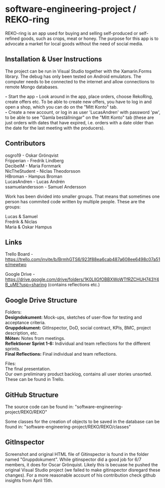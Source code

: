 # software-engineering-project / REKO-ring

REKO-ring is an app used for buying and selling self-produced or self-refined goods, such as crops, meat or honey. The purpose for this app is to advocate a market for local goods without the need of social media.

## Installation & User Instructions

The project can be run in Visual Studio together with the Xamarin.Forms library. The debug has only been tested on Android emulators. The computer needs to be connected to the internet and allow connections to remote Mongo databases.

 **-** Start the app
 **-** Look around in the app, place orders, choose RekoRing, create offers etc. To be able to create new offers, you have to log in and open a shop, which you can do on the "Mitt Konto" tab.  
 **-** Create a new account, or log in as user 'LucasAndren' with password 'pw', to be able to see "Gamla beställningar" on the "Mitt Konto" tab (these are just orders with dates that have expired, i.e. orders with a date older than the date for the last meeting with the producers).  

## Contributors

osgro19 - Oskar Grönqvist  
Fripperian - Fredrik Lindberg  
DecibelM - Maria Fornmark  
NicTheStudent - Niclas Theodorsson  
HBroman - Hampus Broman  
LucasAndren - Lucas Andrén  
ssamuelandersson - Samuel Andersson  

Work has been divided into smaller groups. That means that sometimes one person has commited code written by multiple people. These are the groups:  

Lucas & Samuel  
Fredrik & Niclas  
Maria & Oskar
Hampus

## Links

Trello Board - https://trello.com/invite/b/BrmhGTS6/923f88ea6cab487a608ee6498c07a51e/mewtwo

Google Drive - https://drive.google.com/drive/folders/1K0LllGfOBBXWoWTfRZCHUH743Y4B_uME?usp=sharing (contains reflections etc.)

## Google Drive Structure

Folders:  
 	**Designdokument:** Mock-ups, sketches of user-flow for testing and acceptance criteria.  
  	**Gruppdokument:** GitInspector, DoD, social contract, KPIs, BMC, project description, etc.  
	**Möten:** Notes from meetings.  
  	**Reflektioner Sprint 1-6:** Individual and team reflections for the different sprints.  
  	**Final Reflections:** Final individual and team reflections.  


Files:  
	The final presentation.  
	Our own preliminary product backlog, contains all user stories unsorted. These can be found in Trello.

## GitHub Structure

The source code can be found in:
"software-engineering-project/REKO/REKO"

Some classes for the creation of objects to be saved in the database can be found in:
"software-engineering-project/REKO/REKO/classes"

## GitInspector

Screenshot and original HTML file of Gitinspector is found in the folder named "Gruppdokument". While gitinspector did a good job for 6/7 members, it does for Oscar Grönquist. Likely this is becuase he pushed the original Visual Studio project (we failed to make gitinspector disregard these changes). For a more reasonable account of his contribution check github insights from April 15th.


